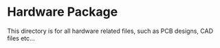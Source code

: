 # Hardware Package

This directory is for all hardware related files, such as PCB designs,
CAD files etc...
